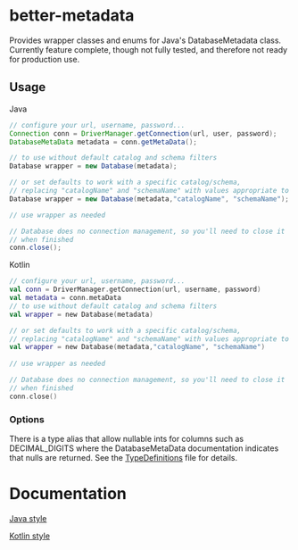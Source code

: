 # better-metadata
Provides wrapper classes and enums for Java's DatabaseMetadata class. Currently feature complete,
though not fully tested, and therefore not ready for production use.

## Usage
Java
```java
// configure your url, username, password...
Connection conn = DriverManager.getConnection(url, user, password);
DatabaseMetaData metadata = conn.getMetaData();

// to use without default catalog and schema filters
Database wrapper = new Database(metadata);

// or set defaults to work with a specific catalog/schema,
// replacing "catalogName" and "schemaName" with values appropriate to your database
Database wrapper = new Database(metadata,"catalogName", "schemaName");

// use wrapper as needed

// Database does no connection management, so you'll need to close it
// when finished
conn.close();
```
Kotlin
```kotlin
// configure your url, username, password...
val conn = DriverManager.getConnection(url, username, password)
val metadata = conn.metaData
// to use without default catalog and schema filters
val wrapper = new Database(metadata)

// or set defaults to work with a specific catalog/schema,
// replacing "catalogName" and "schemaName" with values appropriate to your database
val wrapper = new Database(metadata,"catalogName", "schemaName")
        
// use wrapper as needed

// Database does no connection management, so you'll need to close it
// when finished
conn.close()
```

### Options
There is a type alias that allow nullable ints for columns such as DECIMAL_DIGITS where the 
DatabaseMetaData documentation indicates that nulls are returned. See the 
[TypeDefinitions](src/main/kotlin/dev/warrengates/bettermetadata/TypeDefinitions.kt) file for
details.

# Documentation
[Java style](https://warren-gates.github.io/better-metadata/javadoc/index.html)

[Kotlin style](https://warren-gates.github.io/better-metadata/kdoc/index.html)
